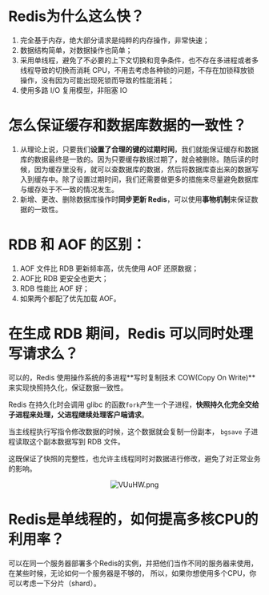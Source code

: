 # Redis为什么这么快？

1. 完全基于内存，绝大部分请求是纯粹的内存操作，非常快速；
2. 数据结构简单，对数据操作也简单；
3. 采用单线程，避免了不必要的上下文切换和竞争条件，也不存在多进程或者多线程导致的切换而消耗 CPU，不用去考虑各种锁的问题，不存在加锁释放锁操作，没有因为可能出现死锁而导致的性能消耗；
4. 使用多路 I/O 复用模型，非阻塞 IO

# 怎么保证缓存和数据库数据的一致性？

1. 从理论上说，只要我们**设置了合理的键的过期时间**，我们就能保证缓存和数据库的数据最终是一致的。因为只要缓存数据过期了，就会被删除。随后读的时候，因为缓存里没有，就可以查数据库的数据，然后将数据库查出来的数据写入到缓存中。除了设置过期时间，我们还需要做更多的措施来尽量避免数据库与缓存处于不一致的情况发生。
2. 新增、更改、删除数据库操作时**同步更新 Redis**，可以使用**事物机制**来保证数据的一致性。

# RDB 和 AOF 的区别：

1. AOF 文件比 RDB 更新频率高，优先使用 AOF 还原数据；
2. AOF比 RDB 更安全也更大；
3. RDB 性能比 AOF 好；
4. 如果两个都配了优先加载 AOF。

# 在生成 RDB 期间，Redis 可以同时处理写请求么？

可以的，Redis 使用操作系统的多进程**写时复制技术 COW(Copy On Write)**来实现快照持久化，保证数据一致性。

Redis 在持久化时会调用 glibc 的函数`fork`产生一个子进程，**快照持久化完全交给子进程来处理，父进程继续处理客户端请求**。

当主线程执行写指令修改数据的时候，这个数据就会复制一份副本， `bgsave` 子进程读取这个副本数据写到 RDB 文件。

这既保证了快照的完整性，也允许主线程同时对数据进行修改，避免了对正常业务的影响。

<center><img src="https://ss.im5i.com/2021/08/17/VUuHW.png" alt="VUuHW.png" border="0" /></center>

# Redis是单线程的，如何提高多核CPU的利用率？

可以在同一个服务器部署多个Redis的实例，并把他们当作不同的服务器来使用，在某些时候，无论如何一个服务器是不够的， 所以，如果你想使用多个CPU，你可以考虑一下分片（shard）。

























